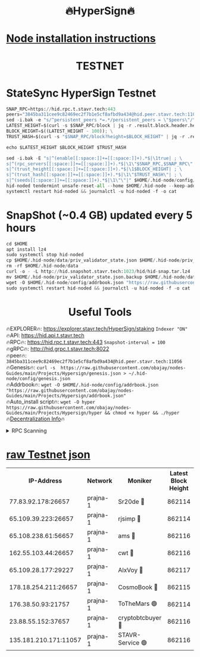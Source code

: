 <h1 align="center"> 🔥HyperSign🔥</h1>

[Node installation instructions](https://github.com/obajay/nodes-Guides/tree/main/Projects/Hypersign)
=

<h1 align="center"> TESTNET</h1>

# StateSync HyperSign Testnet
```python
SNAP_RPC=https://hid.rpc.t.stavr.tech:443
peers="3845ba311cee9c82469ec2f7b1e5cf8afbd9a434@hid.peer.stavr.tech:11056"
sed -i.bak -e "s/^persistent_peers *=.*/persistent_peers = \"$peers\"/" $HOME/.hid-node/config/config.toml
LATEST_HEIGHT=$(curl -s $SNAP_RPC/block | jq -r .result.block.header.height); \
BLOCK_HEIGHT=$((LATEST_HEIGHT - 100)); \
TRUST_HASH=$(curl -s "$SNAP_RPC/block?height=$BLOCK_HEIGHT" | jq -r .result.block_id.hash)

echo $LATEST_HEIGHT $BLOCK_HEIGHT $TRUST_HASH

sed -i.bak -E "s|^(enable[[:space:]]+=[[:space:]]+).*$|\1true| ; \
s|^(rpc_servers[[:space:]]+=[[:space:]]+).*$|\1\"$SNAP_RPC,$SNAP_RPC\"| ; \
s|^(trust_height[[:space:]]+=[[:space:]]+).*$|\1$BLOCK_HEIGHT| ; \
s|^(trust_hash[[:space:]]+=[[:space:]]+).*$|\1\"$TRUST_HASH\"| ; \
s|^(seeds[[:space:]]+=[[:space:]]+).*$|\1\"\"|" $HOME/.hid-node/config/config.toml
hid-noded tendermint unsafe-reset-all --home $HOME/.hid-node --keep-addr-book
systemctl restart hid-noded && journalctl -u hid-noded -f -o cat
```
# SnapShot (~0.4 GB) updated every 5 hours
```python
cd $HOME
apt install lz4
sudo systemctl stop hid-noded
cp $HOME/.hid-node/data/priv_validator_state.json $HOME/.hid-node/priv_validator_state.json.backup
rm -rf $HOME/.hid-node/data
curl -o - -L http://hid.snapshot.stavr.tech:1023/hid/hid-snap.tar.lz4 | lz4 -c -d - | tar -x -C $HOME/.hid-node --strip-components 2
mv $HOME/.hid-node/priv_validator_state.json.backup $HOME/.hid-node/data/priv_validator_state.json
wget -O $HOME/.hid-node/config/addrbook.json "https://raw.githubusercontent.com/obajay/nodes-Guides/main/Projects/Hypersign/addrbook.json"
sudo systemctl restart hid-noded && journalctl -u hid-noded -f -o cat
```

 <h1 align="center"> Useful Tools</h1>

🔥EXPLORER🔥:      https://explorer.stavr.tech/HyperSign/staking        `Indexer "ON"` \
🔥API:             https://hid.api.t.stavr.tech \
🔥RPC🔥:           https://hid.rpc.t.stavr.tech:443              `Snapshot-interval = 100` \
🔥gRPC🔥:          http://hid.grpc.t.stavr.tech:8022 \
🔥peer🔥:          `3845ba311cee9c82469ec2f7b1e5cf8afbd9a434@hid.peer.stavr.tech:11056` \
🔥Genesis🔥:     ```curl -s  https://raw.githubusercontent.com/obajay/nodes-Guides/main/Projects/Hypersign/genesis.json > ~/.hid-node/config/genesis.json``` \
🔥Addrbook🔥:    ```wget -O $HOME/.hid-node/config/addrbook.json "https://raw.githubusercontent.com/obajay/nodes-Guides/main/Projects/Hypersign/addrbook.json"``` \
🔥Auto_install script🔥: ```wget -O hyper https://raw.githubusercontent.com/obajay/nodes-Guides/main/Projects/Hypersign/hyper && chmod +x hyper && ./hyper``` \
🔥[Decentralization Info](https://github.com/obajay/StateSync-snapshots/tree/main/Projects/Hypersign/Decentralization)🔥

<details>
<summary>RPC Scanning</summary>

<h2 align="center"> We scan nodes in real time every 4 hours. And we provide the final result of RPC endpoints.
We cannot influence the operation of these nodes in any way. </h2>


```python
If Voting Power is higher than 0 --> then the Node is a validator of the network and may be subject to attack and be a potential threat to the chain.
```
```python
We marked such validators with a red symbol
```

</details>

[raw Testnet json](https://rpc-check.hypert.stavr.tech/hypert/rpc-hypert-result.json)
=

<table><tr><th>IP-Address</th><th>Network</th><th>Moniker</th><th>Latest Block Height</th><th>Earliest Block Height</th><th>Catching Up</th><th>Tx Index</th><th>Voting Power</th><th>Scan Time</th></tr><tr><td>77.83.92.178:26657</td><td>prajna-1</td><td>Sr20de 🔴</td><td>862114</td><td>1</td><td>False</td><td>on</td><td>1080256</td><td>2024-02-15T04:31:35.740896811UTC</td></tr><tr><td>65.109.39.223:26657</td><td>prajna-1</td><td>rjsimp 🔴</td><td>862114</td><td>1</td><td>False</td><td>on</td><td>1189471</td><td>2024-02-15T04:31:39.417294789UTC</td></tr><tr><td>65.108.238.61:56657</td><td>prajna-1</td><td>ams 🔴</td><td>862116</td><td>1</td><td>False</td><td>on</td><td>1229392</td><td>2024-02-15T04:31:46.207520032UTC</td></tr><tr><td>162.55.103.44:26657</td><td>prajna-1</td><td>cwt 🔴</td><td>862116</td><td>1</td><td>False</td><td>on</td><td>989833</td><td>2024-02-15T04:31:46.805728246UTC</td></tr><tr><td>65.109.28.177:29227</td><td>prajna-1</td><td>AlxVoy 🔴</td><td>862117</td><td>1</td><td>False</td><td>on</td><td>1073855</td><td>2024-02-15T04:31:55.720185602UTC</td></tr><tr><td>178.18.254.211:26657</td><td>prajna-1</td><td>CosmoBook 🔴</td><td>862115</td><td>108201</td><td>False</td><td>on</td><td>990495</td><td>2024-02-15T04:31:45.886551334UTC</td></tr><tr><td>176.38.50.93:21757</td><td>prajna-1</td><td>ToTheMars 🟢</td><td>862114</td><td>635201</td><td>False</td><td>on</td><td>0</td><td>2024-02-15T04:31:37.026618355UTC</td></tr><tr><td>23.88.55.152:37657</td><td>prajna-1</td><td>cryptobtcbuyer 🔴</td><td>862116</td><td>762116</td><td>False</td><td>on</td><td>1215499</td><td>2024-02-15T04:31:47.039707752UTC</td></tr><tr><td>135.181.210.171:11057</td><td>prajna-1</td><td>STAVR-Service 🟢</td><td>862116</td><td>861601</td><td>False</td><td>on</td><td>0</td><td>2024-02-15T04:31:46.569543316UTC</td></tr></table>
